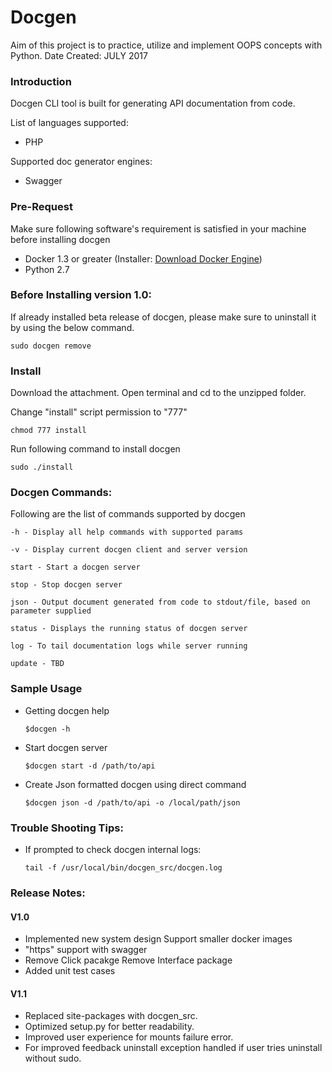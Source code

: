 # Docgen

Aim of this project is to practice, utilize and implement OOPS concepts with Python.
Date Created: JULY 2017

### Introduction
Docgen CLI tool is built for generating API documentation from code.

List of languages supported:

 * PHP
 
Supported doc generator engines:

 * Swagger

### Pre-Request
Make sure following software's requirement is satisfied in your machine before installing docgen

 * Docker 1.3 or greater (Installer: [Download Docker Engine](https://docs.docker.com/engine/installation/)) 
 * Python 2.7

### Before Installing version 1.0:
If already installed beta release of docgen, please make sure to uninstall it by using the below command.

`sudo docgen remove`


### Install
Download the attachment. Open terminal and cd to the unzipped folder. 

Change "install" script permission to "777"

   `chmod 777 install`

Run following command to install docgen

   `sudo ./install`

### Docgen Commands:
Following are the list of commands supported by docgen

    -h - Display all help commands with supported params
    
    -v - Display current docgen client and server version
    
    start - Start a docgen server 
    
    stop - Stop docgen server
    
    json - Output document generated from code to stdout/file, based on parameter supplied
    
    status - Displays the running status of docgen server
    
    log - To tail documentation logs while server running
    
    update - TBD

### Sample Usage
 * Getting docgen help
 
    `$docgen -h`

 * Start docgen server
 
   `$docgen start -d /path/to/api`
    
 * Create Json formatted docgen using direct command
 
    `$docgen json -d /path/to/api -o /local/path/json`
    
### Trouble Shooting Tips:
 
 * If prompted to check docgen internal logs:
 
     `tail -f /usr/local/bin/docgen_src/docgen.log`

### Release Notes:

#### V1.0
 - Implemented new system design Support smaller docker images
 - "https" support with  swagger 
 - Remove Click pacakge Remove Interface package
 - Added unit test cases
#### V1.1
 - Replaced site-packages with docgen_src.
 - Optimized setup.py for better readability.
 - Improved user experience for mounts failure error.
 - For improved feedback uninstall exception handled if user tries uninstall without sudo.
